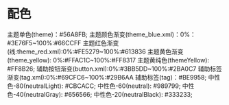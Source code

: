 # 配色

主题单色(theme)：#56A8FB;
主题颜色渐变(theme_blue.xml)：0%：#3E76F5~100%:#66CCFF
主题红色渐变(线:theme_red.xml):0%:#FE5279~100%:#613836
主题黄色渐变(theme_yellow): 0%:#FFAC1C~100%:#FF8317
主题黄纯色(themeYellow): #FF8B26;
辅助按钮渐变(button.xml):0%:#3BB5DD~100%:#2BA0C7
辅助标签渐变(tag.xml):0%:#69CFC6~100%:#29B6AA
辅助标签(tag)：#BE9958;
中性色-80(neutralLight): #CBCACC;
中性色-60(neutral): #989799;
中性色-40(neutralGray): #656566;
中性色-20(neutralBlack): #333233;



